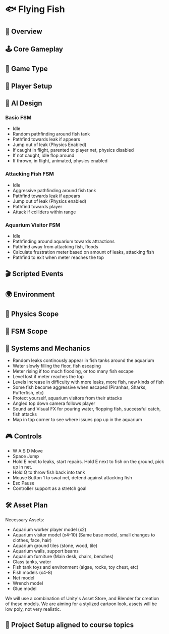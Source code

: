 # 🐟 Flying Fish

## 📌 Overview

## 🕹️ Core Gameplay

## 🎯 Game Type

## 👥 Player Setup

## 🤖 AI Design
### Basic FSM
- Idle
- Random pathfinding around fish tank
- Pathfind towards leak if appears
- Jump out of leak (Physics Enabled)
- If caught in flight, parented to player net, physics disabled
- If not caught, idle flop around
- If thrown, in flight, animated, physics enabled

### Attacking Fish FSM
- Idle
- Aggressive pathfinding around fish tank
- Pathfind towards leak if appears
- Jump out of leak (Physics enabled)
- Pathfind towards player
- Attack if colliders within range

### Aquarium Visitor FSM
- Idle
- Pathfinding around aquarium towards attractions
- Pathfind away from attacking fish, floods
- Calculate frustration meter based on amount of leaks, attacking fish
- Pathfind to exit when meter reaches the top

## 🎬 Scripted Events

## 🌍 Environment

## 🧪 Physics Scope

## 🧠 FSM Scope

## 🧩 Systems and Mechanics
- Random leaks continously appear in fish tanks around the aquarium
- Water slowly filling the floor, fish escaping
- Meter rising if too much flooding, or too many fish escape
- Level lost if meter reaches the top
- Levels increase in difficulty with more leaks, more fish, new kinds of fish
- Some fish become aggressive when escaped (Piranhas, Sharks, Pufferfish, etc)
- Protect yourself, aquarium visitors from their attacks
- Angled top down camera follows player
- Sound and Visual FX for pouring water, flopping fish, successful catch, fish attacks
- Map in top corner to see where issues pop up in the aquarium


## 🎮 Controls
- W A S D Move
- Space Jump
- Hold E next to leaks, start repairs. Hold E next to fish on the ground, pick up in net.
- Hold Q to throw fish back into tank
- Mouse Button 1 to swat net, defend against attacking fish
- Esc Pause
- Controller support as a stretch goal

## 🛠️ Asset Plan
Necessary Assets:
- Aquarium worker player model (x2)
- Aquarium visitor model (x4-10) (Same base model, small changes to clothes, face, hair)
- Aquarium ground tiles (stone, wood, tile)
- Aquarium walls, support beams
- Aquarium furniture (Main desk, chairs, benches)
- Glass tanks, water
- Fish tank toys and environment (algae, rocks, toy chest, etc)
- Fish models (x4-8)
- Net model
- Wrench model
- Glue model

We will use a combination of Unity's Asset Store, and Blender for creation of these models. We are aiming for a stylized cartoon look, assets will be low poly, not very realistic.

## 📂 Project Setup aligned to course topics
